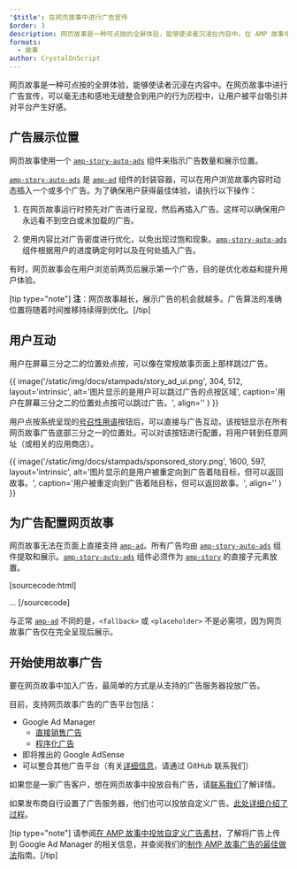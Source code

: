 ```yaml
---
'$title': 在网页故事中进行广告宣传
$order: 3
description: 网页故事是一种可点按的全屏体验，能够使读者沉浸在内容中。在 AMP 故事中投放广告，可以毫无违和感地无缝整合…
formats:
  - 故事
author: CrystalOnScript
---
```


网页故事是一种可点按的全屏体验，能够使读者沉浸在内容中。在网页故事中进行广告宣传，可以毫无违和感地无缝整合到用户的行为历程中，让用户被平台吸引并对平台产生好感。

## 广告展示位置

网页故事使用一个 [`amp-story-auto-ads`](../../../documentation/components/reference/amp-story-auto-ads.md) 组件来指示广告数量和展示位置。

[`amp-story-auto-ads`](../../../documentation/components/reference/amp-story-auto-ads.md) 是 [`amp-ad`](../../../documentation/components/reference/amp-ad.md) 组件的封装容器，可以在用户浏览故事内容时动态插入一个或多个广告。为了确保用户获得最佳体验，请执行以下操作：

1. 在网页故事运行时预先对广告进行呈现，然后再插入广告。这样可以确保用户永远看不到空白或未加载的广告。

2. 使用内容比对广告密度进行优化，以免出现过饱和现象。[`amp-story-auto-ads`](../../../documentation/components/reference/amp-story-auto-ads.md) 组件根据用户的进度确定何时以及在何处插入广告。

有时，网页故事会在用户浏览前两页后展示第一个广告，目的是优化收益和提升用户体验。

<amp-anim width="360" height="640" src="/static/img/docs/stampads/stamp_gif_ad.gif">
  <amp-img placeholder width="360" height="640" src="/static/img/docs/stampads/stamp_gif_still.png">
  </amp-img></amp-anim>

[tip type="note"] **注**：网页故事越长，展示广告的机会就越多。广告算法的准确位置将随着时间推移持续得到优化。[/tip]

## 用户互动

用户在屏幕三分之二的位置处点按，可以像在常规故事页面上那样跳过广告。

{{ image('/static/img/docs/stampads/story_ad_ui.png', 304, 512, layout='intrinsic', alt='图片显示的是用户可以跳过广告的点按区域', caption='用户在屏幕三分之二的位置处点按可以跳过广告。', align='' ) }}

用户点按系统呈现的[号召性用语](story_ads_best_practices.md#call-to-action-button-text-enum)按钮后，可以直接与广告互动，该按钮显示在所有网页故事广告底部三分之一的位置处。可以对该按钮进行配置，将用户转到任意网址（或相关的应用商店）。

{{ image('/static/img/docs/stampads/sponsored_story.png', 1600, 597, layout='intrinsic', alt='图片显示的是用户被重定向到广告着陆目标，但可以返回故事。', caption='用户被重定向到广告着陆目标，但可以返回故事。', align='' ) }}

## 为广告配置网页故事

网页故事无法在页面上直接支持 [`amp-ad`](../../../documentation/components/reference/amp-ad.md)。所有广告均由 [`amp-story-auto-ads`](../../../documentation/components/reference/amp-story-auto-ads.md) 组件提取和展示。[`amp-story-auto-ads`](../../../documentation/components/reference/amp-story-auto-ads.md) 组件必须作为 [`amp-story`](../../../documentation/components/reference/amp-story.md) 的直接子元素放置。

[sourcecode:html]
<amp-story>
<amp-story-auto-ads>
<script type="application/json">
{
"ad-attributes": {
// ad server configuration
}
}
</script>
</amp-story-auto-ads>
<amp-story-page>
...
</amp-story>
[/sourcecode]

与正常 [`amp-ad`](../../../documentation/components/reference/amp-ad.md) 不同的是，`<fallback>` 或 `<placeholder>` 不是必需项，因为网页故事广告仅在完全呈现后展示。

## 开始使用故事广告

要在网页故事中加入广告，最简单的方式是从支持的广告服务器投放广告。

目前，支持网页故事广告的广告平台包括：

- Google Ad Manager <a name="google-ad-manager"></a>
  - [直接销售广告](https://support.google.com/admanager/answer/9038178)
  - [程序化广告](https://support.google.com/admanager/answer/9416436)
- 即将推出的 Google AdSense
- 可以整合其他广告平台（有关[详细信息](https://github.com/ampproject/amphtml/issues/30769)，请通过 GitHub 联系我们）

如果您是一家广告客户，想在网页故事中投放自有广告，请[联系我们](mailto:story-ads-wg@google.com)了解详情。

如果发布商自行设置了广告服务器，他们也可以投放自定义广告。[此处详细介绍了过程](https://github.com/ampproject/amphtml/blob/main/extensions/amp-story/amp-story-ads.md#publisher-placed-ads)。

[tip type="note"] 请参阅[在 AMP 故事中投放自定义广告素材](https://support.google.com/admanager/answer/9038178)，了解将广告上传到 Google Ad Manager 的相关信息，并查阅我们的[制作 AMP 故事广告的最佳做法](story_ads_best_practices.md)指南。[/tip]
